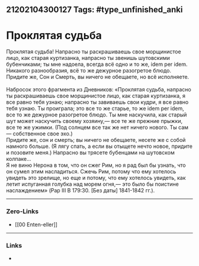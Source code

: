 21202104300127
Tags: #type_unfinished_anki
---
# Проклятая судьба

Проклятая судьба! Напрасно ты раскрашиваешь свое морщинистое лицо, как старая куртизанка, напрасно ты звенишь шутовскими бубенчиками; ты мне надоела, всегда всё одно и то же, idem per idem. Никакого разнообразия, всё то же дежурное разогретое блюдо. Придите же, Сон и Смерть, вы ничего не обещаете, но всё исполняете. <br><br>Набросок этого фрагмента из Дневников: «Проклятая судьба, напрасно ты раскрашиваешь свое морщинистое лицо, как старая куртизанка, я все равно тебя узнаю; напрасно ты завиваешь свои кудри, я все равно тебя узнаю. Ты проиграла; это все то же старье, то же idem per idem, все то же дежурное разогретое блюдо. Ты мне наскучила, как старый шут может наскучить своему хозяину,— все те же прежние прыжки, все те же ужимки. (Под солнцем все так же нет ничего нового. Ты сам — собственное свое эхо.) <br>Придите же, сон и смерть; вы ничего не обещаете, несете же с собой намного больше. (Я лягу спать, а если вы отыщете нечто новое, придите и позовите меня.) Напрасно вы трясете бубенцами на шутовском колпаке... <br>Я не виню Нерона в том, что он сжег Рим, но я рад был бы узнать, что он сумел этим насладиться. Сжечь Рим, потому что ему хотелось увидеть это зрелище, но еще и потому, что ему хотелось увидеть, как летит испуганная голубка над морем огня,— это было бы поистине наслаждением» (Pap III В 179:30. [Без даты] 1841-1842 гг.). 

---
### Zero-Links
- [[00 Enten-eller]]
---
### Links
-